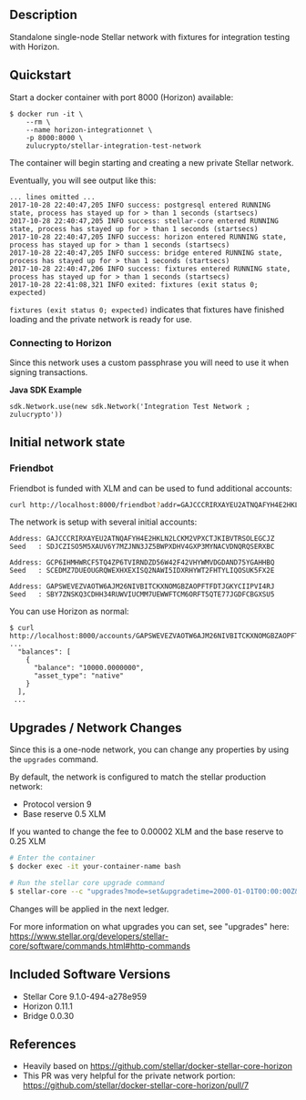 ## Description

Standalone single-node Stellar network with fixtures for integration testing with
Horizon.

## Quickstart

Start a docker container with port 8000 (Horizon) available:

```$bash
$ docker run -it \
    --rm \
    --name horizon-integrationnet \
    -p 8000:8000 \
    zulucrypto/stellar-integration-test-network
```

The container will begin starting and creating a new private Stellar network.

Eventually, you will see output like this:

```$bash
... lines omitted ... 
2017-10-28 22:40:47,205 INFO success: postgresql entered RUNNING state, process has stayed up for > than 1 seconds (startsecs)
2017-10-28 22:40:47,205 INFO success: stellar-core entered RUNNING state, process has stayed up for > than 1 seconds (startsecs)
2017-10-28 22:40:47,205 INFO success: horizon entered RUNNING state, process has stayed up for > than 1 seconds (startsecs)
2017-10-28 22:40:47,205 INFO success: bridge entered RUNNING state, process has stayed up for > than 1 seconds (startsecs)
2017-10-28 22:40:47,206 INFO success: fixtures entered RUNNING state, process has stayed up for > than 1 seconds (startsecs)
2017-10-28 22:41:08,321 INFO exited: fixtures (exit status 0; expected)
```

`fixtures (exit status 0; expected)` indicates that fixtures have finished loading
and the private network is ready for use.

### Connecting to Horizon

Since this network uses a custom passphrase you will need to use it when signing transactions.

**Java SDK Example**
```
sdk.Network.use(new sdk.Network('Integration Test Network ; zulucrypto'))
```

## Initial network state

### Friendbot

Friendbot is funded with XLM and can be used to fund additional accounts:

```bash
curl http://localhost:8000/friendbot?addr=GAJCCCRIRXAYEU2ATNQAFYH4E2HKLN2LCKM2VPXCTJKIBVTRSOLEGCJZ
```

The network is setup with several initial accounts:

```text
Address: GAJCCCRIRXAYEU2ATNQAFYH4E2HKLN2LCKM2VPXCTJKIBVTRSOLEGCJZ
Seed   : SDJCZISO5M5XAUV6Y7MZJNN3JZ5BWPXDHV4GXP3MYNACVDNQRQSERXBC

Address: GCP6IHMHWRCF5TQ4ZP6TVIRNDZD56W42F42VHYWMVDGDAND75YGAHHBQ
Seed   : SCEDMZ7DUEOUGRQWEXHXEXISQ2NAWI5IDXRHYWT2FHTYLIQOSUK5FX2E

Address: GAPSWEVEZVAOTW6AJM26NIVBITCKXNOMGBZAOPFTFDTJGKYCIIPVI4RJ
Seed   : SBY7ZNSKQ3CDHH34RUWVIUCMM7UEWWFTCM6ORFT5QTE77JGDFCBGXSU5
```

You can use Horizon as normal:

```text
$ curl http://localhost:8000/accounts/GAPSWEVEZVAOTW6AJM26NIVBITCKXNOMGBZAOPFTFDTJGKYCIIPVI4RJ
...
  "balances": [
    {
      "balance": "10000.0000000",
      "asset_type": "native"
    }
  ],
 ...
```

## Upgrades / Network Changes

Since this is a one-node network, you can change any properties by using the `upgrades` command.

By default, the network is configured to match the stellar production network:
 * Protocol version 9
 * Base reserve 0.5 XLM
 
If you wanted to change the fee to 0.00002 XLM and the base reserve to 0.25 XLM

```bash
# Enter the container
$ docker exec -it your-container-name bash

# Run the stellar core upgrade command
$ stellar-core --c "upgrades?mode=set&upgradetime=2000-01-01T00:00:00Z&basereserve=2500000&fee=200"
```

Changes will be applied in the next ledger.

For more information on what upgrades you can set, see "upgrades" here: https://www.stellar.org/developers/stellar-core/software/commands.html#http-commands

## Included Software Versions

 * Stellar Core 9.1.0-494-a278e959
 * Horizon 0.11.1
 * Bridge 0.0.30

## References

* Heavily based on https://github.com/stellar/docker-stellar-core-horizon
* This PR was very helpful for the private network portion: https://github.com/stellar/docker-stellar-core-horizon/pull/7
